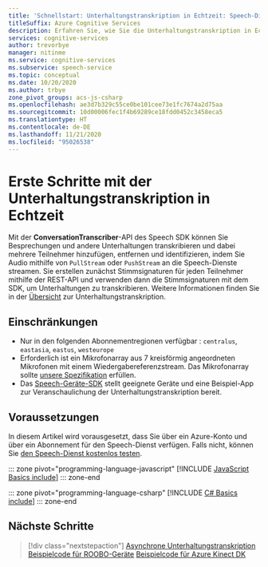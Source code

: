 ```yaml
---
title: 'Schnellstart: Unterhaltungstranskription in Echtzeit: Speech-Dienst'
titleSuffix: Azure Cognitive Services
description: Erfahren Sie, wie Sie die Unterhaltungstranskription in Echtzeit mit dem Speech SDK verwenden. Die Unterhaltungstranskription ermöglicht Ihnen das Transkribieren von Besprechungen und anderen Unterhaltungen mit der Möglichkeit, mehrere Teilnehmer hinzuzufügen, zu entfernen und zu bestimmen, indem Sie Audiodatenströme an den Speech-Dienste streamen.
services: cognitive-services
author: trevorbye
manager: nitinme
ms.service: cognitive-services
ms.subservice: speech-service
ms.topic: conceptual
ms.date: 10/20/2020
ms.author: trbye
zone_pivot_groups: acs-js-csharp
ms.openlocfilehash: ae3d7b329c55ce0be101cee73e1fc7674a2d75aa
ms.sourcegitcommit: 10d00006fec1f4b69289ce18fdd0452c3458eca5
ms.translationtype: HT
ms.contentlocale: de-DE
ms.lasthandoff: 11/21/2020
ms.locfileid: "95026538"
---
```

# <a name="get-started-with-real-time-conversation-transcription"></a>Erste Schritte mit der Unterhaltungstranskription in Echtzeit

Mit der **ConversationTranscriber**-API des Speech SDK können Sie Besprechungen und andere Unterhaltungen transkribieren und dabei mehrere Teilnehmer hinzufügen, entfernen und identifizieren, indem Sie Audio mithilfe von `PullStream` oder `PushStream` an die Speech-Dienste streamen. Sie erstellen zunächst Stimmsignaturen für jeden Teilnehmer mithilfe der REST-API und verwenden dann die Stimmsignaturen mit dem SDK, um Unterhaltungen zu transkribieren. Weitere Informationen finden Sie in der [Übersicht](conversation-transcription.md) zur Unterhaltungstranskription.

## <a name="limitations"></a>Einschränkungen

* Nur in den folgenden Abonnementregionen verfügbar : `centralus`, `eastasia`, `eastus`, `westeurope`
* Erforderlich ist ein Mikrofonarray aus 7 kreisförmig angeordneten Mikrofonen mit einem Wiedergabereferenzstream. Das Mikrofonarray sollte [unsere Spezifikation](./speech-devices-sdk-microphone.md) erfüllen.
* Das [Speech-Geräte-SDK](speech-devices-sdk.md) stellt geeignete Geräte und eine Beispiel-App zur Veranschaulichung der Unterhaltungstranskription bereit.

## <a name="prerequisites"></a>Voraussetzungen

In diesem Artikel wird vorausgesetzt, dass Sie über ein Azure-Konto und über ein Abonnement für den Speech-Dienst verfügen. Falls nicht, können Sie [den Speech-Dienst kostenlos testen](overview.md#try-the-speech-service-for-free).

::: zone pivot="programming-language-javascript"
[!INCLUDE [JavaScript Basics include](includes/how-to/conversation-transcription/real-time-javascript.md)]
::: zone-end

::: zone pivot="programming-language-csharp"
[!INCLUDE [C# Basics include](includes/how-to/conversation-transcription/real-time-csharp.md)]
::: zone-end

## <a name="next-steps"></a>Nächste Schritte

> [!div class="nextstepaction"]
> [Asynchrone Unterhaltungstranskription](how-to-async-conversation-transcription.md)
> [Beispielcode für ROOBO-Geräte](https://github.com/Azure-Samples/Cognitive-Services-Speech-Devices-SDK/blob/master/Samples/Java/Android/Speech%20Devices%20SDK%20Starter%20App/example/app/src/main/java/com/microsoft/cognitiveservices/speech/samples/sdsdkstarterapp/ConversationTranscription.java)
> [Beispielcode für Azure Kinect DK](https://github.com/Azure-Samples/Cognitive-Services-Speech-Devices-SDK/blob/master/Samples/Java/Windows_Linux/SampleDemo/src/com/microsoft/cognitiveservices/speech/samples/Cts.java)